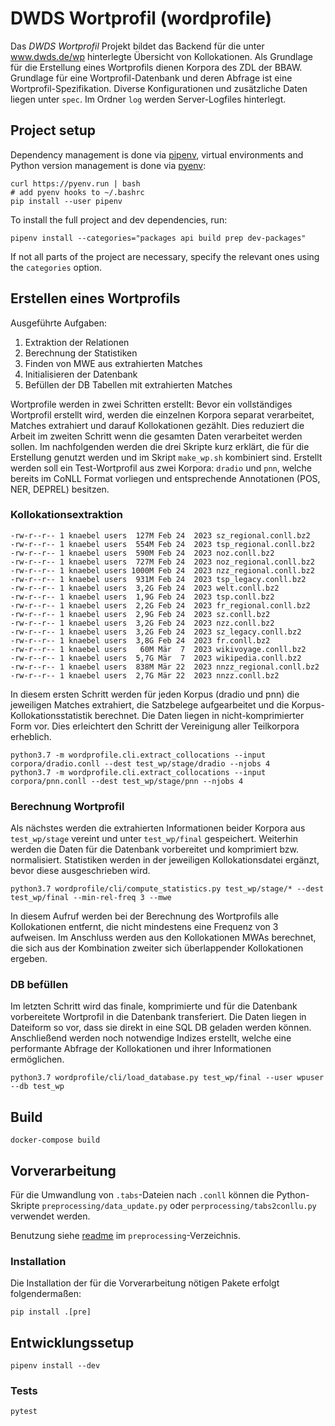 # DWDS Wortprofil (wordprofile)

Das *DWDS Wortprofil* Projekt bildet das Backend für die unter www.dwds.de/wp hinterlegte Übersicht von Kollokationen.
Als Grundlage für die Erstellung eines Wortprofils dienen Korpora des ZDL der BBAW.
Grundlage für eine Wortprofil-Datenbank und deren Abfrage ist eine Wortprofil-Spezifikation.
Diverse Konfigurationen und zusätzliche Daten liegen unter `spec`.
Im Ordner `log` werden Server-Logfiles hinterlegt.

## Project setup

Dependency management is done via [pipenv](https://pipenv.pypa.io/),
virtual environments and Python version management is done via
[pyenv](https://github.com/pyenv/pyenv#getting-pyenv):

    curl https://pyenv.run | bash
    # add pyenv hooks to ~/.bashrc
    pip install --user pipenv


To install the full project and dev dependencies, run:

    pipenv install --categories="packages api build prep dev-packages"

If not all parts of the project are necessary, specify the relevant ones using the `categories` option.

## Erstellen eines Wortprofils
Ausgeführte Aufgaben:
1. Extraktion der Relationen
2. Berechnung der Statistiken
3. Finden von MWE aus extrahierten Matches
4. Initialisieren der Datenbank
5. Befüllen der DB Tabellen mit extrahierten Matches

Wortprofile werden in zwei Schritten erstellt:
Bevor ein vollständiges Wortprofil erstellt wird, werden die einzelnen Korpora separat verarbeitet, Matches extrahiert und darauf Kollokationen gezählt. Dies reduziert die Arbeit im zweiten Schritt wenn die gesamten Daten verarbeitet werden sollen.
Im nachfolgenden werden die drei Skripte kurz erklärt, die für die Erstellung genutzt werden und im Skript `make_wp.sh` kombiniert sind.
Erstellt werden soll ein Test-Wortprofil aus zwei Korpora: `dradio` und `pnn`, welche bereits im CoNLL Format vorliegen und entsprechende Annotationen (POS, NER, DEPREL) besitzen.

### Kollokationsextraktion

```
-rw-r--r-- 1 knaebel users  127M Feb 24  2023 sz_regional.conll.bz2
-rw-r--r-- 1 knaebel users  554M Feb 24  2023 tsp_regional.conll.bz2
-rw-r--r-- 1 knaebel users  590M Feb 24  2023 noz.conll.bz2
-rw-r--r-- 1 knaebel users  727M Feb 24  2023 noz_regional.conll.bz2
-rw-r--r-- 1 knaebel users 1000M Feb 24  2023 nzz_regional.conll.bz2
-rw-r--r-- 1 knaebel users  931M Feb 24  2023 tsp_legacy.conll.bz2
-rw-r--r-- 1 knaebel users  3,2G Feb 24  2023 welt.conll.bz2
-rw-r--r-- 1 knaebel users  1,9G Feb 24  2023 tsp.conll.bz2
-rw-r--r-- 1 knaebel users  2,2G Feb 24  2023 fr_regional.conll.bz2
-rw-r--r-- 1 knaebel users  2,9G Feb 24  2023 sz.conll.bz2
-rw-r--r-- 1 knaebel users  3,2G Feb 24  2023 nzz.conll.bz2
-rw-r--r-- 1 knaebel users  3,2G Feb 24  2023 sz_legacy.conll.bz2
-rw-r--r-- 1 knaebel users  3,8G Feb 24  2023 fr.conll.bz2
-rw-r--r-- 1 knaebel users   60M Mär  7  2023 wikivoyage.conll.bz2
-rw-r--r-- 1 knaebel users  5,7G Mär  7  2023 wikipedia.conll.bz2
-rw-r--r-- 1 knaebel users  838M Mär 22  2023 nnzz_regional.conll.bz2
-rw-r--r-- 1 knaebel users  2,7G Mär 22  2023 nnzz.conll.bz2
```

In diesem ersten Schritt werden für jeden Korpus (dradio und pnn) die jeweiligen Matches extrahiert, die Satzbelege aufgearbeitet und die Korpus-Kollokationsstatistik berechnet.
Die Daten liegen in nicht-komprimierter Form vor.
Dies erleichtert den Schritt der Vereinigung aller Teilkorpora erheblich.
```shell
python3.7 -m wordprofile.cli.extract_collocations --input corpora/dradio.conll --dest test_wp/stage/dradio --njobs 4
python3.7 -m wordprofile.cli.extract_collocations --input corpora/pnn.conll --dest test_wp/stage/pnn --njobs 4
```

### Berechnung Wortprofil
Als nächstes werden die extrahierten Informationen beider Korpora aus `test_wp/stage` vereint und unter `test_wp/final` gespeichert.
Weiterhin werden die Daten für die Datenbank vorbereitet und komprimiert bzw. normalisiert.
Statistiken werden in der jeweiligen Kollokationsdatei ergänzt, bevor diese ausgeschrieben wird.

```shell
python3.7 wordprofile/cli/compute_statistics.py test_wp/stage/* --dest test_wp/final --min-rel-freq 3 --mwe
```
In diesem Aufruf werden bei der Berechnung des Wortprofils alle Kollokationen entfernt, die nicht mindestens eine Frequenz von 3 aufweisen.
Im Anschluss werden aus den Kollokationen MWAs berechnet, die sich aus der Kombination zweiter sich überlappender Kollokationen ergeben.

### DB befüllen
Im letzten Schritt wird das finale, komprimierte und für die Datenbank vorbereitete Wortprofil in die Datenbank transferiert.
Die Daten liegen in Dateiform so vor, dass sie direkt in eine SQL DB geladen werden können.
Anschließend werden noch notwendige Indizes erstellt, welche eine performante Abfrage der Kollokationen und ihrer Informationen ermöglichen.
```shell
python3.7 wordprofile/cli/load_database.py test_wp/final --user wpuser --db test_wp
```

## Build

```shell
docker-compose build
```

## Vorverarbeitung
Für die Umwandlung von `.tabs`-Dateien nach `.conll` können die Python-Skripte `preprocessing/data_update.py` oder `perprocessing/tabs2conllu.py` verwendet werden.

Benutzung siehe [readme](preprocessing/README.md) im `preprocessing`-Verzeichnis.

### Installation
Die Installation der für die Vorverarbeitung nötigen Pakete erfolgt folgendermaßen:
```
pip install .[pre]
```

## Entwicklungssetup

```shell
pipenv install --dev
```

### Tests

```shell
pytest
```
